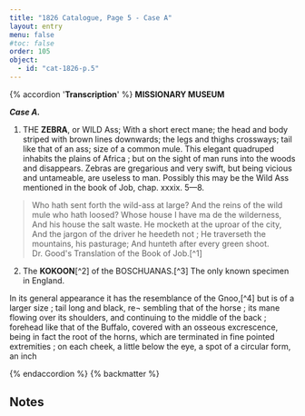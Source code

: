 ```yaml
---
title: "1826 Catalogue, Page 5 - Case A"
layout: entry
menu: false
#toc: false
order: 105
object:
  - id: "cat-1826-p.5"
---
```

{% accordion '**Transcription**' %}
**MISSIONARY MUSEUM**

***Case A.***

1. THE **ZEBRA**, or WILD Ass;
With a short erect mane; the head and body striped with
brown lines downwards; the legs and thighs crossways;
tail like that of an ass; size of a common mule.
This elegant quadruped inhabits the plains of Africa ; but
on the sight of man runs into the woods and disappears.
Zebras are gregarious and very swift, but being vicious
and untameable, are useless to man.
Possibly this may be the Wild Ass mentioned in the book
of Job, chap. xxxix. 5—8.
>Who hath sent forth the wild-ass at large? 
And the reins of the wild mule who hath loosed?
Whose house I have ma de the wilderness,
And his house the salt waste.
He mocketh at the uproar of the city,
And the jargon of the driver he heedeth not ;
He traverseth the mountains, his pasturage;
And hunteth after every green shoot.<br>
Dr. Good's Translation of the Book of Job.[^1]

2. The **KOKOON**[^2] of the BOSCHUANAS.[^3] The only known
specimen in England.

In its general appearance it has the resemblance of the
Gnoo,[^4] but is of a larger size ; tail long and black, re¬
sembling that of the horse ; its mane flowing over its
shoulders, and continuing to the middle of the back ;
forehead like that of the Buffalo, covered with an osseous
excrescence, being in fact the root of the horns, which
are terminated in fine pointed extremities ; on each cheek,
a little below the eye, a spot of a circular form, an inch

{% endaccordion %}
{% backmatter %}

## Notes
[^8]: John Mason Good. 1812. *The Book of Job: Literally Translated from the Original Hebrew, and Restored to Its Natural Arrangement.* London: Black, Parry and Co. Leadenhall Street, pp. 460-461. Good's father and maternal grandfather were both Nonconformist ministers and he was named an ancestor, the Puritan clergyan John Mason (1654-1694).
[^9]: *Kgokong* - the term in Setswana for the Blue Wildebeest. It was scientifically described in 1823 by William John Burchell, who gave it the Latin name, *Connochaetes taurinus*, to distinguish it from the Black Wildebeest, *Connochaetes gnou*, first described in 1780 by the German zoologist Eberhard August Wilhelm von Zimmermann.
[^10]: An archaic spelling of Batswana, literally the Tswana people of central southern Africa who speak the Setswana language. The modern country of Botswana only includes some of the territory where they lived when first encountered by Europeans, much of which is now within the borders of South Africa. At this period, Europeans had only begun to approach the borders of what is now Botswana so most of these items listed in the catalogue would have been collected within what is now South Africa. 
[^11]: Also spelled Gnu and Gnou, a term seems to come from *t'gnu* a term used for the Black Wildebeest by speakers of Khoe languages. See: Nienaber GS. 1963. *Hottentots.* Pretoria: Van Schaik, p.527.
{% endbackmatter %}
